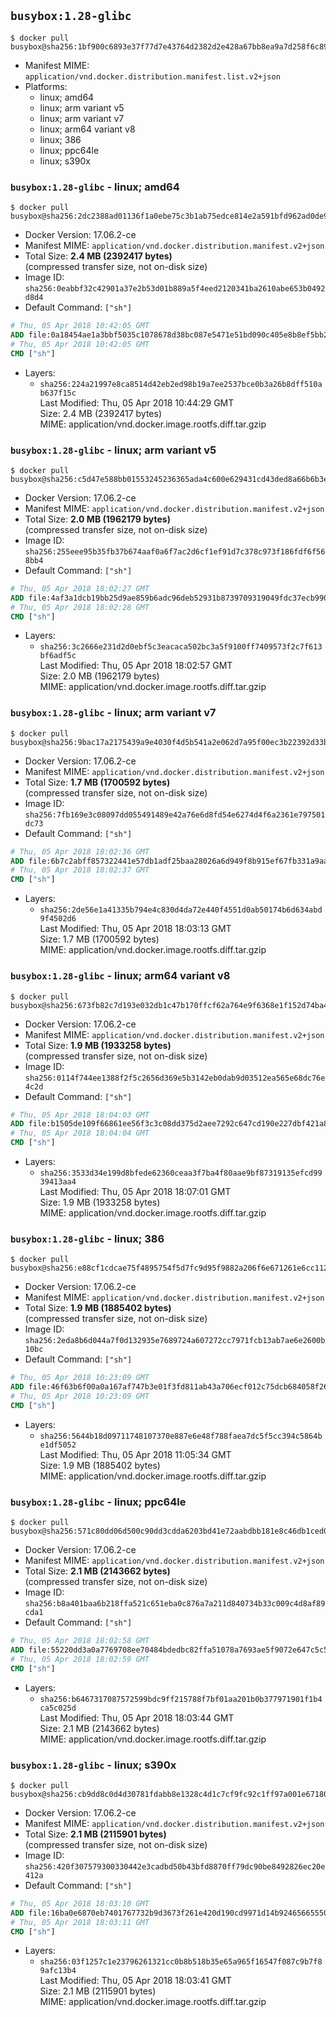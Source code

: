 ## `busybox:1.28-glibc`

```console
$ docker pull busybox@sha256:1bf900c6893e37f77d7e43764d2382d2e428a67bb8ea9a7d258f6c899ee80e94
```

-	Manifest MIME: `application/vnd.docker.distribution.manifest.list.v2+json`
-	Platforms:
	-	linux; amd64
	-	linux; arm variant v5
	-	linux; arm variant v7
	-	linux; arm64 variant v8
	-	linux; 386
	-	linux; ppc64le
	-	linux; s390x

### `busybox:1.28-glibc` - linux; amd64

```console
$ docker pull busybox@sha256:2dc2388ad01136f1a0ebe75c3b1ab75edce814e2a591bfd962ad0de9a560a0d2
```

-	Docker Version: 17.06.2-ce
-	Manifest MIME: `application/vnd.docker.distribution.manifest.v2+json`
-	Total Size: **2.4 MB (2392417 bytes)**  
	(compressed transfer size, not on-disk size)
-	Image ID: `sha256:0eabbf32c42901a37e2b53d01b889a5f4eed2120341ba2610abe653b0492d8d4`
-	Default Command: `["sh"]`

```dockerfile
# Thu, 05 Apr 2018 10:42:05 GMT
ADD file:0a18454ae1a3bbf5035c1078678d38bc087e5471e51bd090c405e8b8ef5bb29c in / 
# Thu, 05 Apr 2018 10:42:05 GMT
CMD ["sh"]
```

-	Layers:
	-	`sha256:224a21997e8ca8514d42eb2ed98b19a7ee2537bce0b3a26b8dff510ab637f15c`  
		Last Modified: Thu, 05 Apr 2018 10:44:29 GMT  
		Size: 2.4 MB (2392417 bytes)  
		MIME: application/vnd.docker.image.rootfs.diff.tar.gzip

### `busybox:1.28-glibc` - linux; arm variant v5

```console
$ docker pull busybox@sha256:c5d47e588bb01553245236365ada4c600e629431cd43ded8a66b6b3ec36a426e
```

-	Docker Version: 17.06.2-ce
-	Manifest MIME: `application/vnd.docker.distribution.manifest.v2+json`
-	Total Size: **2.0 MB (1962179 bytes)**  
	(compressed transfer size, not on-disk size)
-	Image ID: `sha256:255eee95b35fb37b674aaf0a6f7ac2d6cf1ef91d7c378c973f186fdf6f568bb4`
-	Default Command: `["sh"]`

```dockerfile
# Thu, 05 Apr 2018 18:02:27 GMT
ADD file:4af3a1dcb19bb25d9ae859b6adc96deb52931b8739709319049fdc37ecb990d3 in / 
# Thu, 05 Apr 2018 18:02:28 GMT
CMD ["sh"]
```

-	Layers:
	-	`sha256:3c2666e231d2d0ebf5c3eacaca502bc3a5f9100ff7409573f2c7f613bf6adf5c`  
		Last Modified: Thu, 05 Apr 2018 18:02:57 GMT  
		Size: 2.0 MB (1962179 bytes)  
		MIME: application/vnd.docker.image.rootfs.diff.tar.gzip

### `busybox:1.28-glibc` - linux; arm variant v7

```console
$ docker pull busybox@sha256:9bac17a2175439a9e4030f4d5b541a2e062d7a95f00ec3b22392d33bff8bba1e
```

-	Docker Version: 17.06.2-ce
-	Manifest MIME: `application/vnd.docker.distribution.manifest.v2+json`
-	Total Size: **1.7 MB (1700592 bytes)**  
	(compressed transfer size, not on-disk size)
-	Image ID: `sha256:7fb169e3c08097dd055491489e42a76e6d8fd54e6274d4f6a2361e797501dc73`
-	Default Command: `["sh"]`

```dockerfile
# Thu, 05 Apr 2018 18:02:36 GMT
ADD file:6b7c2abff857322441e57db1adf25baa28026a6d949f8b915ef67fb331a9aac9 in / 
# Thu, 05 Apr 2018 18:02:37 GMT
CMD ["sh"]
```

-	Layers:
	-	`sha256:2de56e1a41335b794e4c830d4da72e440f4551d0ab50174b6d634abd9f4502d6`  
		Last Modified: Thu, 05 Apr 2018 18:03:13 GMT  
		Size: 1.7 MB (1700592 bytes)  
		MIME: application/vnd.docker.image.rootfs.diff.tar.gzip

### `busybox:1.28-glibc` - linux; arm64 variant v8

```console
$ docker pull busybox@sha256:673fb82c7d193e032db1c47b170ffcf62a764e9f6368e1f152d74ba48ae039f5
```

-	Docker Version: 17.06.2-ce
-	Manifest MIME: `application/vnd.docker.distribution.manifest.v2+json`
-	Total Size: **1.9 MB (1933258 bytes)**  
	(compressed transfer size, not on-disk size)
-	Image ID: `sha256:0114f744ee1388f2f5c2656d369e5b3142eb0dab9d03512ea565e68dc76e4c2d`
-	Default Command: `["sh"]`

```dockerfile
# Thu, 05 Apr 2018 18:04:03 GMT
ADD file:b1505de109f66861ee56f3c3c08dd375d2aee7292c647cd190e227dbf421a844 in / 
# Thu, 05 Apr 2018 18:04:04 GMT
CMD ["sh"]
```

-	Layers:
	-	`sha256:3533d34e199d8bfede62360ceaa3f7ba4f80aae9bf87319135efcd9939413aa4`  
		Last Modified: Thu, 05 Apr 2018 18:07:01 GMT  
		Size: 1.9 MB (1933258 bytes)  
		MIME: application/vnd.docker.image.rootfs.diff.tar.gzip

### `busybox:1.28-glibc` - linux; 386

```console
$ docker pull busybox@sha256:e88cf1cdcae75f4895754f5d7fc9d95f9882a206f6e671261e6cc1121a51ced9
```

-	Docker Version: 17.06.2-ce
-	Manifest MIME: `application/vnd.docker.distribution.manifest.v2+json`
-	Total Size: **1.9 MB (1885402 bytes)**  
	(compressed transfer size, not on-disk size)
-	Image ID: `sha256:2eda8b6d044a7f0d132935e7689724a607272cc7971fcb13ab7ae6e2600b10bc`
-	Default Command: `["sh"]`

```dockerfile
# Thu, 05 Apr 2018 10:23:09 GMT
ADD file:46f63b6f00a0a167af747b3e01f3fd811ab43a706ecf012c75dcb684058f268d in / 
# Thu, 05 Apr 2018 10:23:09 GMT
CMD ["sh"]
```

-	Layers:
	-	`sha256:5644b18d09711748107370e887e6e48f788faea7dc5f5cc394c5864be1df5052`  
		Last Modified: Thu, 05 Apr 2018 11:05:34 GMT  
		Size: 1.9 MB (1885402 bytes)  
		MIME: application/vnd.docker.image.rootfs.diff.tar.gzip

### `busybox:1.28-glibc` - linux; ppc64le

```console
$ docker pull busybox@sha256:571c80dd06d500c90dd3cdda6203bd41e72aabdbb181e8c46db1ced0fc448ea0
```

-	Docker Version: 17.06.2-ce
-	Manifest MIME: `application/vnd.docker.distribution.manifest.v2+json`
-	Total Size: **2.1 MB (2143662 bytes)**  
	(compressed transfer size, not on-disk size)
-	Image ID: `sha256:b8a401baa6b218ffa521c651eba0c876a7a211d840734b33c009c4d8af89cda1`
-	Default Command: `["sh"]`

```dockerfile
# Thu, 05 Apr 2018 18:02:58 GMT
ADD file:55220dd3a0a7769708ee70484bdedbc82ffa51078a7693ae5f9072e647c5c5e8 in / 
# Thu, 05 Apr 2018 18:02:59 GMT
CMD ["sh"]
```

-	Layers:
	-	`sha256:b6467317087572599bdc9ff215788f7bf01aa201b0b377971901f1b4ca5c025d`  
		Last Modified: Thu, 05 Apr 2018 18:03:44 GMT  
		Size: 2.1 MB (2143662 bytes)  
		MIME: application/vnd.docker.image.rootfs.diff.tar.gzip

### `busybox:1.28-glibc` - linux; s390x

```console
$ docker pull busybox@sha256:cb9dd8c0d4d30781fdabb8e1328c4d1c7cf9fc92c1ff97a001e6718037b660f8
```

-	Docker Version: 17.06.2-ce
-	Manifest MIME: `application/vnd.docker.distribution.manifest.v2+json`
-	Total Size: **2.1 MB (2115901 bytes)**  
	(compressed transfer size, not on-disk size)
-	Image ID: `sha256:420f307579300330442e3cadbd50b43bfd8870ff79dc90be8492826ec20e412a`
-	Default Command: `["sh"]`

```dockerfile
# Thu, 05 Apr 2018 18:03:10 GMT
ADD file:16ba0e6870eb7401767732b9d3673f261e420d190cd9971d14b92465665550f6 in / 
# Thu, 05 Apr 2018 18:03:11 GMT
CMD ["sh"]
```

-	Layers:
	-	`sha256:03f1257c1e23796261321cc0b8b518b35e65a965f16547f087c9b7f89afc13b4`  
		Last Modified: Thu, 05 Apr 2018 18:03:41 GMT  
		Size: 2.1 MB (2115901 bytes)  
		MIME: application/vnd.docker.image.rootfs.diff.tar.gzip
